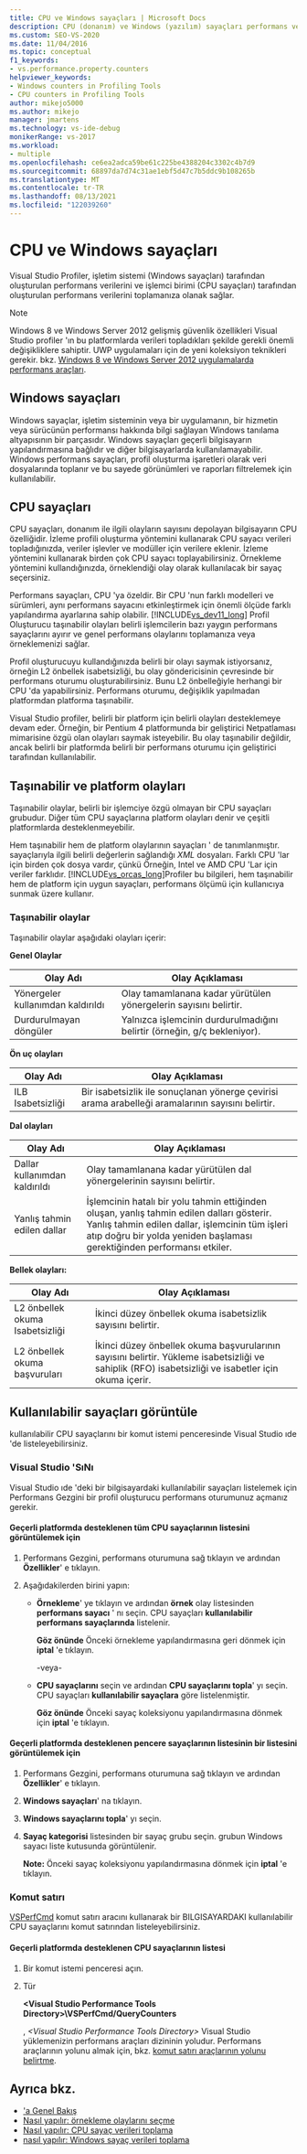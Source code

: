 ```yaml
---
title: CPU ve Windows sayaçları | Microsoft Docs
description: CPU (donanım) ve Windows (yazılım) sayaçları performans verileri sağlar. Bunları görüntülemeyi ve verileri nasıl toplayacağınızı öğrenin.
ms.custom: SEO-VS-2020
ms.date: 11/04/2016
ms.topic: conceptual
f1_keywords:
- vs.performance.property.counters
helpviewer_keywords:
- Windows counters in Profiling Tools
- CPU counters in Profiling Tools
author: mikejo5000
ms.author: mikejo
manager: jmartens
ms.technology: vs-ide-debug
monikerRange: vs-2017
ms.workload:
- multiple
ms.openlocfilehash: ce6ea2adca59be61c225be4388204c3302c4b7d9
ms.sourcegitcommit: 68897da7d74c31ae1ebf5d47c7b5ddc9b108265b
ms.translationtype: MT
ms.contentlocale: tr-TR
ms.lasthandoff: 08/13/2021
ms.locfileid: "122039260"
---
```

# <a name="cpu-and-windows-counters"></a>CPU ve Windows sayaçları

Visual Studio Profiler, işletim sistemi (Windows sayaçları) tarafından oluşturulan performans verilerini ve işlemci birimi (CPU sayaçları) tarafından oluşturulan performans verilerini toplamanıza olanak sağlar.

> [!NOTE]
> Windows 8 ve Windows Server 2012 gelişmiş güvenlik özellikleri Visual Studio profiler 'ın bu platformlarda verileri topladıkları şekilde gerekli önemli değişikliklere sahiptir. UWP uygulamaları için de yeni koleksiyon teknikleri gerekir. bkz. [Windows 8 ve Windows Server 2012 uygulamalarda performans araçları](../profiling/performance-tools-on-windows-8-and-windows-server-2012-applications.md).

## <a name="windows-counters"></a>Windows sayaçları

Windows sayaçlar, işletim sisteminin veya bir uygulamanın, bir hizmetin veya sürücünün performansı hakkında bilgi sağlayan Windows tanılama altyapısının bir parçasıdır. Windows sayaçları geçerli bilgisayarın yapılandırmasına bağlıdır ve diğer bilgisayarlarda kullanılamayabilir. Windows performans sayaçları, profil oluşturma işaretleri olarak veri dosyalarında toplanır ve bu sayede görünümleri ve raporları filtrelemek için kullanılabilir.

## <a name="cpu-counters"></a>CPU sayaçları

CPU sayaçları, donanım ile ilgili olayların sayısını depolayan bilgisayarın CPU özelliğidir. İzleme profili oluşturma yöntemini kullanarak CPU sayacı verileri topladığınızda, veriler işlevler ve modüller için verilere eklenir. İzleme yöntemini kullanarak birden çok CPU sayacı toplayabilirsiniz. Örnekleme yöntemini kullandığınızda, örneklendiği olay olarak kullanılacak bir sayaç seçersiniz.

Performans sayaçları, CPU 'ya özeldir. Bir CPU 'nun farklı modelleri ve sürümleri, aynı performans sayacını etkinleştirmek için önemli ölçüde farklı yapılandırma ayarlarına sahip olabilir. [!INCLUDE[vs_dev11_long](../data-tools/includes/vs_dev11_long_md.md)] Profil Oluşturucu taşınabilir olayları belirli işlemcilerin bazı yaygın performans sayaçlarını ayırır ve genel performans olaylarını toplamanıza veya örneklemenizi sağlar.

Profil oluşturucuyu kullandığınızda belirli bir olayı saymak istiyorsanız, örneğin L2 önbellek isabetsizliği, bu olay göndericisinin çevresinde bir performans oturumu oluşturabilirsiniz. Bunu L2 önbelleğiyle herhangi bir CPU 'da yapabilirsiniz. Performans oturumu, değişiklik yapılmadan platformdan platforma taşınabilir.

Visual Studio profiler, belirli bir platform için belirli olayları desteklemeye devam eder. Örneğin, bir Pentium 4 platformunda bir geliştirici Netpatlaması mimarisine özgü olan olayları saymak isteyebilir. Bu olay taşınabilir değildir, ancak belirli bir platformda belirli bir performans oturumu için geliştirici tarafından kullanılabilir.

## <a name="portable-and-platform-events"></a>Taşınabilir ve platform olayları

Taşınabilir olaylar, belirli bir işlemciye özgü olmayan bir CPU sayaçları grubudur. Diğer tüm CPU sayaçlarına platform olayları denir ve çeşitli platformlarda desteklenmeyebilir.

 Hem taşınabilir hem de platform olaylarının sayaçları ' de tanımlanmıştır. sayaçlarıyla ilgili belirli değerlerin sağlandığı *XML* dosyaları. Farklı CPU 'lar için birden çok dosya vardır, çünkü Örneğin, Intel ve AMD CPU 'Lar için veriler farklıdır. [!INCLUDE[vs_orcas_long](../debugger/includes/vs_orcas_long_md.md)]Profiler bu bilgileri, hem taşınabilir hem de platform için uygun sayaçları, performans ölçümü için kullanıcıya sunmak üzere kullanır.

### <a name="portable-events"></a>Taşınabilir olaylar

Taşınabilir olaylar aşağıdaki olayları içerir:

**Genel Olaylar**

|Olay Adı|Olay Açıklaması|
|----------------|-----------------------|
|Yönergeler kullanımdan kaldırıldı|Olay tamamlanana kadar yürütülen yönergelerin sayısını belirtir.|
|Durdurulmayan döngüler|Yalnızca işlemcinin durdurulmadığını belirtir (örneğin, g/ç bekleniyor).|

**Ön uç olayları**

|Olay Adı|Olay Açıklaması|
|----------------|-----------------------|
|ILB Isabetsizliği|Bir isabetsizlik ile sonuçlanan yönerge çevirisi arama arabelleği aramalarının sayısını belirtir.|

**Dal olayları**

|Olay Adı|Olay Açıklaması|
|----------------|-----------------------|
|Dallar kullanımdan kaldırıldı|Olay tamamlanana kadar yürütülen dal yönergelerinin sayısını belirtir.|
|Yanlış tahmin edilen dallar|İşlemcinin hatalı bir yolu tahmin ettiğinden oluşan, yanlış tahmin edilen dalları gösterir. Yanlış tahmin edilen dallar, işlemcinin tüm işleri atıp doğru bir yolda yeniden başlaması gerektiğinden performansı etkiler.|

**Bellek olayları:**

|Olay Adı|Olay Açıklaması|
|----------------|-----------------------|
|L2 önbellek okuma Isabetsizliği|İkinci düzey önbellek okuma isabetsizlik sayısını belirtir.|
|L2 önbellek okuma başvuruları|İkinci düzey önbellek okuma başvurularının sayısını belirtir. Yükleme isabetsizliği ve sahiplik (RFO) isabetsizliği ve isabetler için okuma içerir.|

## <a name="view-available-counters"></a>Kullanılabilir sayaçları görüntüle

kullanılabilir CPU sayaçlarını bir komut istemi penceresinde Visual Studio ıde 'de listeleyebilirsiniz.

### <a name="visual-studio-ui"></a>Visual Studio 'SıNı

Visual Studio ıde 'deki bir bilgisayardaki kullanılabilir sayaçları listelemek için Performans Gezgini bir profil oluşturucu performans oturumunuz açmanız gerekir.

#### <a name="to-view-a-list-of-a-list-of-all-cpu-counters-that-are-supported-on-the-current-platform"></a>Geçerli platformda desteklenen tüm CPU sayaçlarının listesini görüntülemek için

1. Performans Gezgini, performans oturumuna sağ tıklayın ve ardından **Özellikler**' e tıklayın.

2. Aşağıdakilerden birini yapın:

   - **Örnekleme**' ye tıklayın ve ardından **örnek** olay listesinden **performans sayacı** ' nı seçin. CPU sayaçları **kullanılabilir performans sayaçlarında** listelenir.

      **Göz önünde** Önceki örnekleme yapılandırmasına geri dönmek için **iptal** 'e tıklayın.

     -veya-

   - **CPU sayaçlarını** seçin ve ardından **CPU sayaçlarını topla**' yı seçin. CPU sayaçları **kullanılabilir sayaçlara** göre listelenmiştir.

      **Göz önünde** Önceki sayaç koleksiyonu yapılandırmasına dönmek için **iptal** 'e tıklayın.

#### <a name="to-view-a-list-of-a-list-of-window-counters-that-are-supported-on-the-current-platform"></a>Geçerli platformda desteklenen pencere sayaçlarının listesinin bir listesini görüntülemek için

1. Performans Gezgini, performans oturumuna sağ tıklayın ve ardından **Özellikler**' e tıklayın.

2. **Windows sayaçları**' na tıklayın.

3. **Windows sayaçlarını topla**' yı seçin.

4. **Sayaç kategorisi** listesinden bir sayaç grubu seçin. grubun Windows sayacı liste kutusunda görüntülenir.

     **Note:** Önceki sayaç koleksiyonu yapılandırmasına dönmek için **iptal** 'e tıklayın.

### <a name="command-line"></a>Komut satırı

[VSPerfCmd](../profiling/vsperfcmd.md) komut satırı aracını kullanarak bir BILGISAYARDAKI kullanılabilir CPU sayaçlarını komut satırından listeleyebilirsiniz.

#### <a name="to-list-of-cpu-counters-that-are-supported-on-the-current-platform"></a>Geçerli platformda desteklenen CPU sayaçlarının listesi

1. Bir komut istemi penceresi açın.

2. Tür

     **\<Visual Studio Performance Tools Directory>\VSPerfCmd/QueryCounters**

     , *\<Visual Studio Performance Tools Directory>* Visual Studio yüklemenizin performans araçları dizininin yoludur. Performans araçlarının yolunu almak için, bkz. [komut satırı araçlarının yolunu belirtme](../profiling/specifying-the-path-to-profiling-tools-command-line-tools.md).

## <a name="see-also"></a>Ayrıca bkz.

- ['a Genel Bakış](../profiling/overviews-performance-tools.md)
- [Nasıl yapılır: örnekleme olaylarını seçme](../profiling/how-to-choose-sampling-events.md)
- [Nasıl yapılır: CPU sayaç verileri toplama](../profiling/how-to-collect-cpu-counter-data.md)
- [nasıl yapılır: Windows sayaç verileri toplama](../profiling/how-to-collect-windows-counter-data.md)
